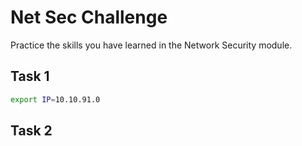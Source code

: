 # Net Sec Challenge

Practice the skills you have learned in the Network Security module.

## Task 1

```bash
export IP=10.10.91.0
```

## Task 2

